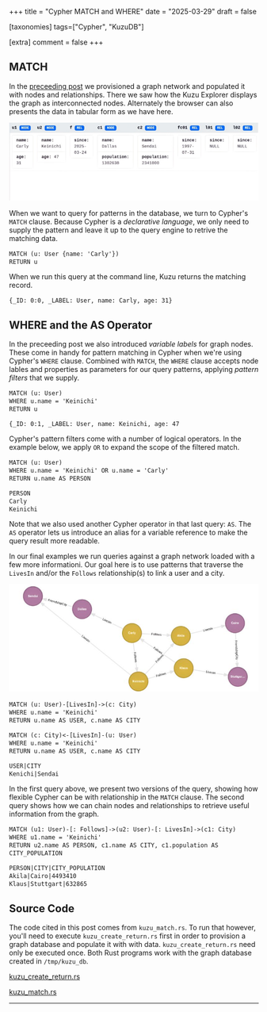 +++
title = "Cypher MATCH and WHERE"
date = "2025-03-29"
draft = false

[taxonomies]
tags=["Cypher", "KuzuDB"]

[extra]
comment = false
+++

## MATCH

In the [preceeding post](../../posts/cypher-create-return) we provisioned a graph network and populated it with nodes and relationships. There we saw how the
Kuzu Explorer displays the graph as interconnected nodes. Alternately the browser can also presents the data in tabular form as we have here.

![](2025_03_29-kuzugraph_city_user_table-800px.jpg)

When we want to query for patterns in the database, we turn to Cypher's ```MATCH``` clause. Because Cypher is a *declarative
language*, we only need to supply the pattern and leave it up to the query engine to retrive the matching data.

```cypher, linenos
MATCH (u: User {name: 'Carly'})
RETURN u
```
When we run this query at the command line, Kuzu returns the matching record.

```kuzu
{_ID: 0:0, _LABEL: User, name: Carly, age: 31}
```

## WHERE and the AS Operator

In the preceeding post we also introduced *variable labels* for graph nodes. These come in handy for pattern matching in Cypher
when we're using Cypher's ```WHERE``` clause. Combined with ```MATCH```, the ```WHERE``` clause accepts node lables and properties
as parameters for our query patterns, applying *pattern filters* that we supply.

```cypher, linenos
MATCH (u: User)
WHERE u.name = 'Keinichi'
RETURN u
```

```kuzu
{_ID: 0:1, _LABEL: User, name: Keinichi, age: 47
```
Cypher's pattern filters come with a number of logical operators. In the example below, we apply ```OR``` to expand
the scope of the filtered match.

```cypher, linenos
MATCH (u: User)
WHERE u.name = 'Keinichi' OR u.name = 'Carly'
RETURN u.name AS PERSON
```
```kuzu, linenos
PERSON
Carly
Keinichi
```
Note that we also used another Cypher operator in that last query: ```AS```.  The ```AS``` operator lets us introduce an alias for 
a variable reference to make the query result more readable.

In our final examples we run queries against a graph network loaded with a few more informationi. Our goal here is 
to use patterns that traverse the `LivesIn` and/or the `Follows` relationship(s) 
to link a user and a city.  

![](2025_0416-kuzugraph_user_city-800px.jpg)

```cypher, linenos
MATCH (u: User)-[LivesIn]->(c: City)
WHERE u.name = 'Keinichi'
RETURN u.name AS USER, c.name AS CITY
```
```cypher, linenos
MATCH (c: City)<-[LivesIn]-(u: User)
WHERE u.name = 'Keinichi'
RETURN u.name AS USER, c.name AS CITY
```

```kuzu
USER|CITY
Kenichi|Sendai
```
In the first query above, we present two versions of the query, showing how flexible Cypher can be 
with relationship in the `MATCH` clause. The second query shows how we can chain nodes and relationships
to retrieve useful information from the graph.

```cypher, linenos
MATCH (u1: User)-[: Follows]->(u2: User)-[: LivesIn]->(c1: City)
WHERE u1.name = 'Keinichi'
RETURN u2.name AS PERSON, c1.name AS CITY, c1.population AS CITY_POPULATION
```

```kuzu
PERSON|CITY|CITY_POPULATION
Akila|Cairo|4493410
Klaus|Stuttgart|632865
```

## Source Code

The code cited in this post comes from `kuzu_match.rs`. To run that however, you'll need to execute `kuzu_create_return.rs` first
in order to provision a graph database and populate it with with data. `kuzu_create_return.rs` need only be executed once. 
Both Rust programs work with the graph database created in `/tmp/kuzu_db`.

[kuzu_create_return.rs](https://github.com/csaatechnicalarts/rust-graph-databases/blob/main/learn_cypher/src/bin/kuzu_create_return.rs)

[kuzu_match.rs](https://github.com/csaatechnicalarts/rust-graph-databases/blob/main/learn_cypher/src/bin/kuzu_match.rs)
<hr/>
